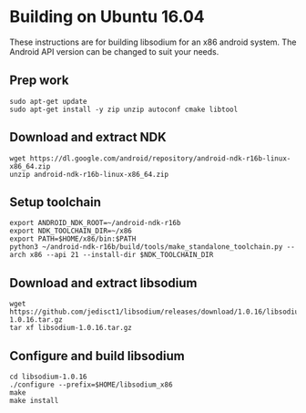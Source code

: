 # Building on Ubuntu 16.04
These instructions are for building libsodium for an x86 android system. The Android API version can be changed to suit your needs.

## Prep work
```
sudo apt-get update
sudo apt-get install -y zip unzip autoconf cmake libtool
```

## Download and extract NDK
```
wget https://dl.google.com/android/repository/android-ndk-r16b-linux-x86_64.zip
unzip android-ndk-r16b-linux-x86_64.zip
```

## Setup toolchain
```
export ANDROID_NDK_ROOT=~/android-ndk-r16b
export NDK_TOOLCHAIN_DIR=~/x86
export PATH=$HOME/x86/bin:$PATH
python3 ~/android-ndk-r16b/build/tools/make_standalone_toolchain.py --arch x86 --api 21 --install-dir $NDK_TOOLCHAIN_DIR
```

## Download and extract libsodium
```
wget https://github.com/jedisct1/libsodium/releases/download/1.0.16/libsodium-1.0.16.tar.gz
tar xf libsodium-1.0.16.tar.gz
```

## Configure and build libsodium
```
cd libsodium-1.0.16
./configure --prefix=$HOME/libsodium_x86
make
make install
```
